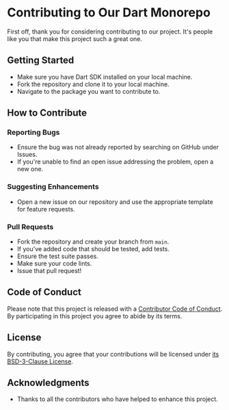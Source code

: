 # Contributing to Our Dart Monorepo

First off, thank you for considering contributing to our project. It's people like you that make this project such a great one.

## Getting Started

- Make sure you have Dart SDK installed on your local machine.
- Fork the repository and clone it to your local machine.
- Navigate to the package you want to contribute to.

## How to Contribute

### Reporting Bugs

- Ensure the bug was not already reported by searching on GitHub under Issues.
- If you're unable to find an open issue addressing the problem, open a new one.

### Suggesting Enhancements

- Open a new issue on our repository and use the appropriate template for feature requests.

### Pull Requests

- Fork the repository and create your branch from `main`.
- If you've added code that should be tested, add tests.
- Ensure the test suite passes.
- Make sure your code lints.
- Issue that pull request!

## Code of Conduct

Please note that this project is released with a [Contributor Code of Conduct](./CODE_OF_CONDUCT.md). By participating in this project you agree to abide by its terms.

## License

By contributing, you agree that your contributions will be licensed under [its BSD-3-Clause License](./LICENSE).

## Acknowledgments

- Thanks to all the contributors who have helped to enhance this project.
